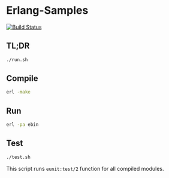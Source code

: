 # Erlang-Samples

[![Build Status](https://travis-ci.org/M1nified/Erlang-Samples.svg?branch=master)](https://travis-ci.org/M1nified/Erlang-Samples)

## TL;DR

``` bash
./run.sh
```

## Compile

``` bash
erl -make
```

## Run

``` bash
erl -pa ebin
```

## Test

``` bash
./test.sh
```

This script runs `eunit:test/2` function for all compiled modules.